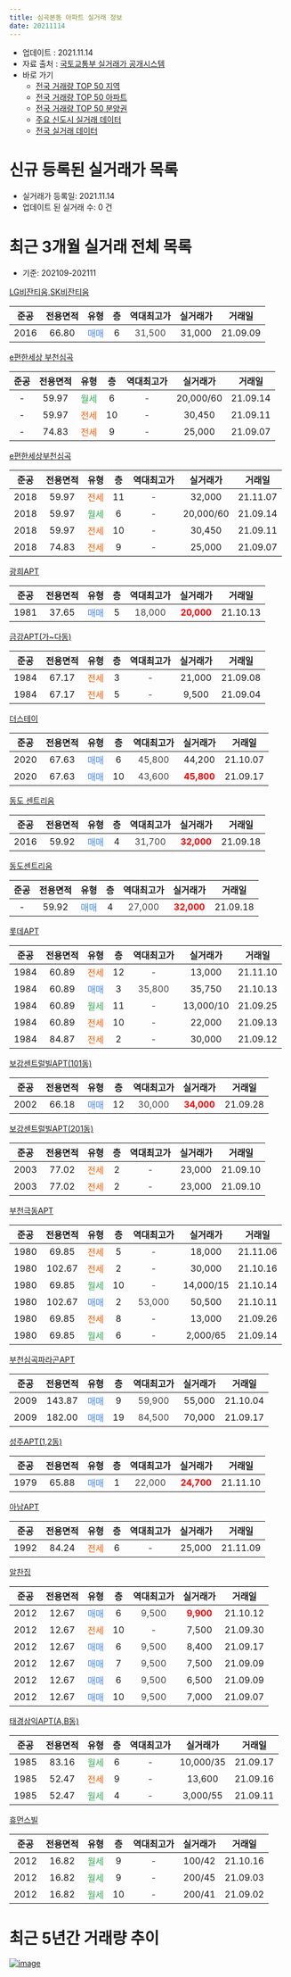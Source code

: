 ```yaml
---
title: 심곡본동 아파트 실거래 정보
date: 20211114
---
```


* 업데이트 : 2021.11.14
* 자료 출처 : [국토교통부 실거래가 공개시스템](http://rt.molit.go.kr)
* 바로 가기
    * [전국 거래량 TOP 50 지역](https://apt-info.github.io/apt-trade-info/tr)
    * [전국 거래량 TOP 50 아파트](https://apt-info.github.io/apt-trade-info/ta)
    * [전국 거래량 TOP 50 분양권](https://apt-info.github.io/apt-trade-info/tb)
    * [주요 신도시 실거래 데이터](https://apt-info.github.io/apt-trade-info/newtown)
    * [전국 실거래 데이터](https://apt-info.github.io/apt-trade-info/all)



<script async src="https://pagead2.googlesyndication.com/pagead/js/adsbygoogle.js"></script>
<!-- 기본광고 -->
<ins class="adsbygoogle"
     style="display:block"
     data-ad-client="ca-pub-1142216861245946"
     data-ad-slot="4805727019"
     data-ad-format="auto"
     data-full-width-responsive="true"></ins>
<script>
     (adsbygoogle = window.adsbygoogle || []).push({});
</script>


# 신규 등록된 실거래가 목록

* 실거래가 등록일: 2021.11.14
* 업데이트 된 실거래 수: 0 건




<script async src="https://pagead2.googlesyndication.com/pagead/js/adsbygoogle.js"></script>
<!-- 기본광고 -->
<ins class="adsbygoogle"
     style="display:block"
     data-ad-client="ca-pub-1142216861245946"
     data-ad-slot="4805727019"
     data-ad-format="auto"
     data-full-width-responsive="true"></ins>
<script>
     (adsbygoogle = window.adsbygoogle || []).push({});
</script>


# 최근 3개월 실거래 전체 목록
* 기준: 202109-202111


[LG비잔티움,SK비잔티움](https://search.naver.com/search.naver?query=LG%EB%B9%84%EC%9E%94%ED%8B%B0%EC%9B%80%2CSK%EB%B9%84%EC%9E%94%ED%8B%B0%EC%9B%80)

|준공|전용면적|유형|층|역대최고가|실거래가|거래일|
|:---:|:---:|:---:|:---:|:---:|:---:|:---:|
|2016|66.80|<span style="color:#4285F3">매매</span>|6|<span style="color:#444444">31,500</span>|31,000|21.09.09|

[e편한세상 부천심곡](https://search.naver.com/search.naver?query=e%ED%8E%B8%ED%95%9C%EC%84%B8%EC%83%81+%EB%B6%80%EC%B2%9C%EC%8B%AC%EA%B3%A1)

|준공|전용면적|유형|층|역대최고가|실거래가|거래일|
|:---:|:---:|:---:|:---:|:---:|:---:|:---:|
|-|59.97|<span style="color:#34A853">월세</span>|6|<span style="color:#444444">-</span>|20,000/60|21.09.14|
|-|59.97|<span style="color:#FF5A00">전세</span>|10|<span style="color:#444444">-</span>|30,450|21.09.11|
|-|74.83|<span style="color:#FF5A00">전세</span>|9|<span style="color:#444444">-</span>|25,000|21.09.07|

[e편한세상부천심곡](https://search.naver.com/search.naver?query=e%ED%8E%B8%ED%95%9C%EC%84%B8%EC%83%81%EB%B6%80%EC%B2%9C%EC%8B%AC%EA%B3%A1)

|준공|전용면적|유형|층|역대최고가|실거래가|거래일|
|:---:|:---:|:---:|:---:|:---:|:---:|:---:|
|2018|59.97|<span style="color:#FF5A00">전세</span>|11|<span style="color:#444444">-</span>|32,000|21.11.07|
|2018|59.97|<span style="color:#34A853">월세</span>|6|<span style="color:#444444">-</span>|20,000/60|21.09.14|
|2018|59.97|<span style="color:#FF5A00">전세</span>|10|<span style="color:#444444">-</span>|30,450|21.09.11|
|2018|74.83|<span style="color:#FF5A00">전세</span>|9|<span style="color:#444444">-</span>|25,000|21.09.07|

[광희APT](https://search.naver.com/search.naver?query=%EA%B4%91%ED%9D%ACAPT)

|준공|전용면적|유형|층|역대최고가|실거래가|거래일|
|:---:|:---:|:---:|:---:|:---:|:---:|:---:|
|1981|37.65|<span style="color:#4285F3">매매</span>|5|<span style="color:#444444">18,000</span>|<b><span style="color:#FF0000">20,000</span></b>|21.10.13|

[금강APT(가~다동)](https://search.naver.com/search.naver?query=%EA%B8%88%EA%B0%95APT%28%EA%B0%80%7E%EB%8B%A4%EB%8F%99%29)

|준공|전용면적|유형|층|역대최고가|실거래가|거래일|
|:---:|:---:|:---:|:---:|:---:|:---:|:---:|
|1984|67.17|<span style="color:#FF5A00">전세</span>|3|<span style="color:#444444">-</span>|21,000|21.09.08|
|1984|67.17|<span style="color:#FF5A00">전세</span>|5|<span style="color:#444444">-</span>|9,500|21.09.04|

[더스테이](https://search.naver.com/search.naver?query=%EB%8D%94%EC%8A%A4%ED%85%8C%EC%9D%B4)

|준공|전용면적|유형|층|역대최고가|실거래가|거래일|
|:---:|:---:|:---:|:---:|:---:|:---:|:---:|
|2020|67.63|<span style="color:#4285F3">매매</span>|6|<span style="color:#444444">45,800</span>|44,200|21.10.07|
|2020|67.63|<span style="color:#4285F3">매매</span>|10|<span style="color:#444444">43,600</span>|<b><span style="color:#FF0000">45,800</span></b>|21.09.17|

[동도 센트리움](https://search.naver.com/search.naver?query=%EB%8F%99%EB%8F%84+%EC%84%BC%ED%8A%B8%EB%A6%AC%EC%9B%80)

|준공|전용면적|유형|층|역대최고가|실거래가|거래일|
|:---:|:---:|:---:|:---:|:---:|:---:|:---:|
|2016|59.92|<span style="color:#4285F3">매매</span>|4|<span style="color:#444444">31,700</span>|<b><span style="color:#FF0000">32,000</span></b>|21.09.18|

[동도센트리움](https://search.naver.com/search.naver?query=%EB%8F%99%EB%8F%84%EC%84%BC%ED%8A%B8%EB%A6%AC%EC%9B%80)

|준공|전용면적|유형|층|역대최고가|실거래가|거래일|
|:---:|:---:|:---:|:---:|:---:|:---:|:---:|
|-|59.92|<span style="color:#4285F3">매매</span>|4|<span style="color:#444444">27,000</span>|<b><span style="color:#FF0000">32,000</span></b>|21.09.18|

[롯데APT](https://search.naver.com/search.naver?query=%EB%A1%AF%EB%8D%B0APT)

|준공|전용면적|유형|층|역대최고가|실거래가|거래일|
|:---:|:---:|:---:|:---:|:---:|:---:|:---:|
|1984|60.89|<span style="color:#FF5A00">전세</span>|12|<span style="color:#444444">-</span>|13,000|21.11.10|
|1984|60.89|<span style="color:#4285F3">매매</span>|3|<span style="color:#444444">35,800</span>|35,750|21.10.13|
|1984|60.89|<span style="color:#34A853">월세</span>|11|<span style="color:#444444">-</span>|13,000/10|21.09.25|
|1984|60.89|<span style="color:#FF5A00">전세</span>|10|<span style="color:#444444">-</span>|22,000|21.09.13|
|1984|84.87|<span style="color:#FF5A00">전세</span>|2|<span style="color:#444444">-</span>|30,000|21.09.12|

[보강센트럴빌APT(101동)](https://search.naver.com/search.naver?query=%EB%B3%B4%EA%B0%95%EC%84%BC%ED%8A%B8%EB%9F%B4%EB%B9%8CAPT%28101%EB%8F%99%29)

|준공|전용면적|유형|층|역대최고가|실거래가|거래일|
|:---:|:---:|:---:|:---:|:---:|:---:|:---:|
|2002|66.18|<span style="color:#4285F3">매매</span>|12|<span style="color:#444444">30,000</span>|<b><span style="color:#FF0000">34,000</span></b>|21.09.28|

[보강센트럴빌APT(201동)](https://search.naver.com/search.naver?query=%EB%B3%B4%EA%B0%95%EC%84%BC%ED%8A%B8%EB%9F%B4%EB%B9%8CAPT%28201%EB%8F%99%29)

|준공|전용면적|유형|층|역대최고가|실거래가|거래일|
|:---:|:---:|:---:|:---:|:---:|:---:|:---:|
|2003|77.02|<span style="color:#FF5A00">전세</span>|2|<span style="color:#444444">-</span>|23,000|21.09.10|
|2003|77.02|<span style="color:#FF5A00">전세</span>|2|<span style="color:#444444">-</span>|23,000|21.09.10|

[부천극동APT](https://search.naver.com/search.naver?query=%EB%B6%80%EC%B2%9C%EA%B7%B9%EB%8F%99APT)

|준공|전용면적|유형|층|역대최고가|실거래가|거래일|
|:---:|:---:|:---:|:---:|:---:|:---:|:---:|
|1980|69.85|<span style="color:#FF5A00">전세</span>|5|<span style="color:#444444">-</span>|18,000|21.11.06|
|1980|102.67|<span style="color:#FF5A00">전세</span>|2|<span style="color:#444444">-</span>|30,000|21.10.16|
|1980|69.85|<span style="color:#34A853">월세</span>|10|<span style="color:#444444">-</span>|14,000/15|21.10.14|
|1980|102.67|<span style="color:#4285F3">매매</span>|2|<span style="color:#444444">53,000</span>|50,500|21.10.11|
|1980|69.85|<span style="color:#FF5A00">전세</span>|8|<span style="color:#444444">-</span>|13,000|21.09.26|
|1980|69.85|<span style="color:#34A853">월세</span>|6|<span style="color:#444444">-</span>|2,000/65|21.09.14|

[부천심곡파라곤APT](https://search.naver.com/search.naver?query=%EB%B6%80%EC%B2%9C%EC%8B%AC%EA%B3%A1%ED%8C%8C%EB%9D%BC%EA%B3%A4APT)

|준공|전용면적|유형|층|역대최고가|실거래가|거래일|
|:---:|:---:|:---:|:---:|:---:|:---:|:---:|
|2009|143.87|<span style="color:#4285F3">매매</span>|9|<span style="color:#444444">59,900</span>|55,000|21.10.04|
|2009|182.00|<span style="color:#4285F3">매매</span>|19|<span style="color:#444444">84,500</span>|70,000|21.09.17|

[성주APT(1,2동)](https://search.naver.com/search.naver?query=%EC%84%B1%EC%A3%BCAPT%281%2C2%EB%8F%99%29)

|준공|전용면적|유형|층|역대최고가|실거래가|거래일|
|:---:|:---:|:---:|:---:|:---:|:---:|:---:|
|1979|65.88|<span style="color:#4285F3">매매</span>|1|<span style="color:#444444">22,000</span>|<b><span style="color:#FF0000">24,700</span></b>|21.11.10|

[아남APT](https://search.naver.com/search.naver?query=%EC%95%84%EB%82%A8APT)

|준공|전용면적|유형|층|역대최고가|실거래가|거래일|
|:---:|:---:|:---:|:---:|:---:|:---:|:---:|
|1992|84.24|<span style="color:#FF5A00">전세</span>|6|<span style="color:#444444">-</span>|25,000|21.11.09|

[알찬집](https://search.naver.com/search.naver?query=%EC%95%8C%EC%B0%AC%EC%A7%91)

|준공|전용면적|유형|층|역대최고가|실거래가|거래일|
|:---:|:---:|:---:|:---:|:---:|:---:|:---:|
|2012|12.67|<span style="color:#4285F3">매매</span>|6|<span style="color:#444444">9,500</span>|<b><span style="color:#FF0000">9,900</span></b>|21.10.12|
|2012|12.67|<span style="color:#FF5A00">전세</span>|10|<span style="color:#444444">-</span>|7,500|21.09.30|
|2012|12.67|<span style="color:#4285F3">매매</span>|6|<span style="color:#444444">9,500</span>|8,400|21.09.17|
|2012|12.67|<span style="color:#4285F3">매매</span>|7|<span style="color:#444444">9,500</span>|7,500|21.09.09|
|2012|12.67|<span style="color:#4285F3">매매</span>|6|<span style="color:#444444">9,500</span>|6,500|21.09.09|
|2012|12.67|<span style="color:#4285F3">매매</span>|10|<span style="color:#444444">9,500</span>|7,000|21.09.07|

[태경삼익APT(A,B동)](https://search.naver.com/search.naver?query=%ED%83%9C%EA%B2%BD%EC%82%BC%EC%9D%B5APT%28A%2CB%EB%8F%99%29)

|준공|전용면적|유형|층|역대최고가|실거래가|거래일|
|:---:|:---:|:---:|:---:|:---:|:---:|:---:|
|1985|83.16|<span style="color:#34A853">월세</span>|6|<span style="color:#444444">-</span>|10,000/35|21.09.17|
|1985|52.47|<span style="color:#FF5A00">전세</span>|9|<span style="color:#444444">-</span>|13,600|21.09.16|
|1985|52.47|<span style="color:#34A853">월세</span>|4|<span style="color:#444444">-</span>|3,000/55|21.09.11|


<script async src="https://pagead2.googlesyndication.com/pagead/js/adsbygoogle.js"></script>
<!-- 기본광고 -->
<ins class="adsbygoogle"
     style="display:block"
     data-ad-client="ca-pub-1142216861245946"
     data-ad-slot="4805727019"
     data-ad-format="auto"
     data-full-width-responsive="true"></ins>
<script>
     (adsbygoogle = window.adsbygoogle || []).push({});
</script>


[휴먼스빌](https://search.naver.com/search.naver?query=%ED%9C%B4%EB%A8%BC%EC%8A%A4%EB%B9%8C)

|준공|전용면적|유형|층|역대최고가|실거래가|거래일|
|:---:|:---:|:---:|:---:|:---:|:---:|:---:|
|2012|16.82|<span style="color:#34A853">월세</span>|9|<span style="color:#444444">-</span>|100/42|21.10.16|
|2012|16.82|<span style="color:#34A853">월세</span>|9|<span style="color:#444444">-</span>|200/45|21.09.03|
|2012|16.82|<span style="color:#34A853">월세</span>|10|<span style="color:#444444">-</span>|200/41|21.09.02|



<script async src="https://pagead2.googlesyndication.com/pagead/js/adsbygoogle.js"></script>
<!-- 기본광고 -->
<ins class="adsbygoogle"
     style="display:block"
     data-ad-client="ca-pub-1142216861245946"
     data-ad-slot="4805727019"
     data-ad-format="auto"
     data-full-width-responsive="true"></ins>
<script>
     (adsbygoogle = window.adsbygoogle || []).push({});
</script>


# 최근 5년간 거래량 추이


<div style="width:100%;">
    <canvas id="deal_progress" height="200"></canvas>
</div>

<script>
new Chart(document.getElementById("deal_progress"), {
    type: 'line',
    data: {
        labels: ['16.01','16.02','16.03','16.04','16.05','16.06','16.07','16.08','16.09','16.10','16.11','16.12','17.01','17.02','17.03','17.04','17.05','17.06','17.07','17.08','17.09','17.10','17.11','17.12','18.01','18.02','18.03','18.04','18.05','18.06','18.07','18.08','18.09','18.10','18.11','18.12','19.01','19.02','19.03','19.04','19.05','19.06','19.07','19.08','19.09','19.10','19.11','19.12','20.01','20.02','20.03','20.04','20.05','20.06','20.07','20.08','20.09','20.10','20.11','20.12','21.01','21.02','21.03','21.04','21.05','21.06','21.07','21.08','21.09','21.10','21.11'],
        datasets: [{
            label: '매매/분양권',
            data: [11,14,22,12,22,22,16,19,14,15,11,18,7,14,22,13,19,18,10,19,20,14,11,6,9,12,12,6,13,9,19,30,19,16,7,12,12,13,12,15,13,18,12,14,22,20,13,21,16,18,19,18,27,20,19,17,12,22,17,17,19,19,19,20,22,14,23,6,10,6,1],
            borderColor: "rgba(66, 133, 243, 1)",
            backgroundColor: "rgba(66, 133, 243, 0.05)",
            borderWidth: 1,
            pointRadius: 0,
            fill: false,
            lineTension: 0
        },{
            label: '전/월세',
            data: [11,9,20,13,10,19,18,6,12,19,7,5,6,11,14,8,16,14,11,8,11,6,8,3,11,9,18,14,15,21,15,21,24,16,16,17,12,17,10,14,10,12,11,14,7,10,3,5,14,7,5,23,16,16,13,14,15,17,13,11,9,24,26,18,10,12,13,19,21,3,4],
            borderColor: "rgba(255, 90, 0, 1)",
            backgroundColor: "rgba(255, 90, 0, 0.05)",
            borderWidth: 1,
            pointRadius: 0,
            fill: false,
            lineTension: 0
        },{
            label: '합계',
            data: [22,23,42,25,32,41,34,25,26,34,18,23,13,25,36,21,35,32,21,27,31,20,19,9,20,21,30,20,28,30,34,51,43,32,23,29,24,30,22,29,23,30,23,28,29,30,16,26,30,25,24,41,43,36,32,31,27,39,30,28,28,43,45,38,32,26,36,25,31,9,5],
            borderColor: "rgba(0, 0, 0, 1)",
            backgroundColor: "rgba(0, 0, 0, 0.03)",
            borderWidth: 0.1,
            pointRadius: 0,
            fill: true,
            lineTension: 0
        }
        ]
    },
    options: {
        responsive: true,
        title: {
            display: false
        },
        tooltips: {
            mode: 'index',
            intersect: false
        },
        hover: {
            mode: 'nearest',
            intersect: true
        },
        scales: {
            xAxes: [{
                display: true,
                scaleLabel: {
                    display: true,
                    labelString: '년/월'
                }
            }],
            yAxes: [{
                display: true,
                ticks: {
                    suggestedMin: 0,
                },
                scaleLabel: {
                    display: true,
                    labelString: '실거래 수'
                }
            }]
        }
    }
});

</script>


[![image](https://apt-info.github.io/images/2020-01-03-apt-trade-info/1024x500.png)](https://play.google.com/store/apps/details?id=com.aptinfo.apttradeinfo)


